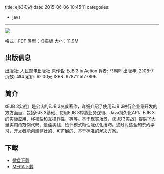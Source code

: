 title: ejb3实战
date: 2015-06-06 10:45:11
categories:
 - java
---

![](http://img3.douban.com/lpic/s5906090.jpg)

格式：PDF
类型：扫描版
大小：11.9M

<!--more-->

## 出版信息 ##

出版社: 人民邮电出版社
原作名: EJB 3 in Action
译者: 马朝晖 
出版年: 2008-7
页数: 494
定价: 69.00元
ISBN: 9787115177896

## 简介 ##

《EJB 3实战》是公认的EJB 3权威著作，详细介绍了使用EJB 3进行企业级开发的方方面面，包括EJB 3基础、使用EJB 3构造业务逻辑、Java持久化API、EJB 3的实际应用、移植性和互操作性，等等。基于现实场景，《EJB 3实战》提供了大量实用的范例代码、最佳实践、设计模式和性能优化技巧。通过对这些知识的学习，开发者能创建健壮的、可扩展的、基于标准的解决方案。

## 下载 ##

+ [微盘下载](https://mega.co.nz/#!TRNi3LrL!apqD_0xXWKg5mLsxujDqXCGMTf_hA5Ad0ooJkX8qa2U)
+ [MEGA下载](https://mega.co.nz/#!TRNi3LrL!apqD_0xXWKg5mLsxujDqXCGMTf_hA5Ad0ooJkX8qa2U)